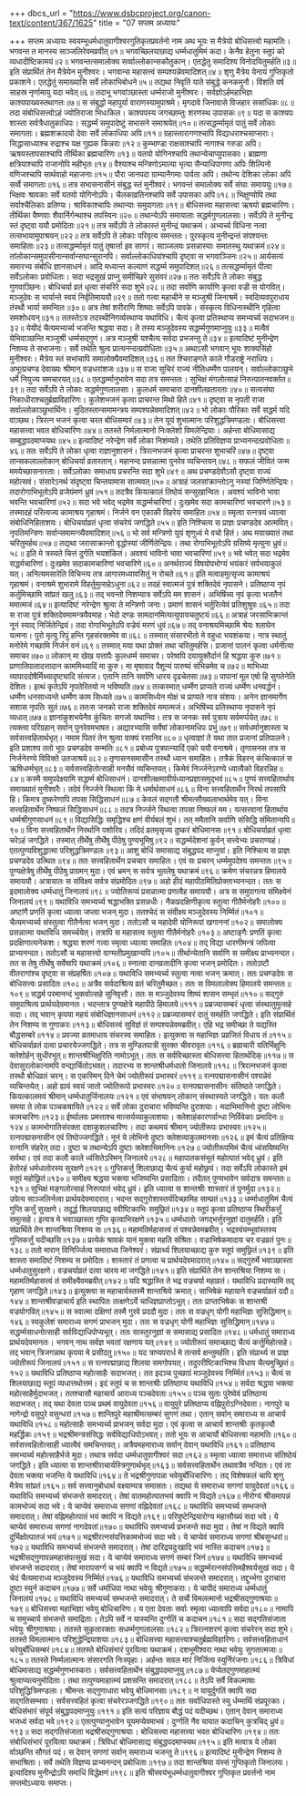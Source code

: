 +++
dbcs_url = "https://www.dsbcproject.org/canon-text/content/367/1625"
title = "07 सप्तम अध्यायः"

+++
सप्तम अध्यायः
स्वयम्भूधर्मधातुवागीश्वरगुतिकृतप्रवर्तनो नाम
अथ भूयः स मैत्रेयो बोधिसत्त्वो महामतिः।
भगवन्त त मानस्य साञ्जलिरेवमव्रवीत्॥१॥
भगवच्छिलयाछाद्य धर्म्मधातुमिमं कदा।
केनैव हेतुना स्तूपं को व्यधादीष्टिकामयं॥२॥
भगवन्तत्समालोक्य सर्व्वाल्लोकान्सकौतुकान्।
एतद्धेतु समादिश्य विनोदयितुमर्हति॥३॥
इति संप्रार्थितं तेन मैत्रेयेन मुनीश्वरः।
भगवान्स महासत्त्वं सम्पश्यन्नेवमादिशत्॥४॥
शृणु मैत्रेय येनायं गुप्तिकृतो प्रकाशने।
एतद्धेतुं समाख्यासि सर्वे लोकाभिबोधने॥५॥
तद्यथा निवृतिं याते संबुद्धे कनकमुनौ।
विंशति वर्ष साहस्र नृर्णामायु यदा भवेत्॥६॥
तदाभू भगवांञ्छास्ता धर्म्मराजो मुनीश्वरः।
सर्वज्ञोऽर्हमहाभिज्ञः काश्यपाख्यस्तथागतः॥७॥
स संबुद्धो महापुर्या वाराणस्यामुपाश्रमे।
मृगदावे जिनावासे विजहार ससांधिकः॥८॥
तदा संबोधिसत्त्वोऽहं ज्योतिराजा भिधःकिल।
काश्यपस्य जगच्छाम्तुः शरणस्थ उपासकः॥९॥
यदा स काश्यपः शास्ता सर्वत्रैधातुकाधिपः।
सद्धर्म्मं समुपादेष्टुं सभासने समाश्रयेत्॥१०॥
तत्सद्धर्म्मामृतं पातुं सर्वे लोकाः समागताः।
ब्रह्मशक्रादयो देवाः सर्वे लोकाधिपा अपि॥११॥
ग्रहास्तारागणश्चापि विद्याधराश्चसाप्सराः।
सिद्धासाध्याश्च रुद्राश्च यक्ष गुह्यक किन्नराः॥१२॥
कुम्भाण्डा राक्षसाश्चापि नागाश्च गरुडा अपि।
ऋषयस्तापसाश्चापि तीर्थिका ब्रह्मचारिणः॥१३॥
यतयो योगिनश्चापि तथान्येचाप्युपासकाः।
ब्राह्मणा क्षत्रियाश्चापि राजानोपि महीभृतः॥१४॥
वैश्याश्च मन्त्रिणोऽमात्या भृत्या सैन्याधिपागणा अपिः
शिल्पिनो वणिजश्चापि सार्थवाहो महाजनाः॥१५॥
पौरा जानपदा ग्राम्यानैगमाः पार्वता अपि।
तथोन्य देशिका लोका अपि सर्व्वे समागताः॥१६॥
तत्र सभासनासीनं संबुद्ध स्तं मुनीश्वरं।
भगवन्तं समालोक्य सर्वे संघाः समाययुः॥१७॥
भिक्षवः श्रावकाः सर्वे यतयो योगिनोऽपिः।
चैलकाव्रतिनश्चापि सर्वे उपासका अपि॥१८॥
भिक्षुण्योपि तथा सर्वाश्चैलिकाः व्रतिण्यः।
श्राविकाश्चापिः तथान्याः समुपागताः॥१९॥
बोधिसत्त्वा महासत्त्वा ऋषयो ब्रह्मचारिणः।
तीर्थिका वैष्णवाः शैवार्निर्गन्थाश्च तपस्विनः॥२०॥
तथान्येऽपि समायाताः सद्धर्मगुणलालसाः।
सर्वेऽपि ते मुनीन्द्र स्तं दृष्ट्वा ययौ प्रमोदिताः॥२१॥
तत्र सर्वेऽपि ते लोकास्तं मुनीन्द्रं यथाक्रमं।
अभ्यर्च्य विधिना नत्वा तत्सभायामुपाश्रयन्॥२२॥
तत्र सर्वेऽपि ते लोकाः परिवृत्य समन्ततः।
पुरस्कृत्य मुनीन्द्रन्तं संपश्यन्तः समाहिताः॥२३॥
तत्सद्धर्म्मामृतं पातुं तृषार्त्ता इव सागरं।
साञ्जलयः प्रसन्नास्याः समातस्थु यथाक्रमं॥२४॥
तांलोकान्समुपासीनान्सर्वान्सघान्सुरानपि।
सर्वाल्लोकाधिपांश्चापि दृष्ट्वा स भगवाञ्जिनः॥२५॥
आर्यसत्यं समारभ्य संबोधि ज्ञानसाधनं।
आदि मध्यान्त कल्याणं सद्धर्म्म समुपादिशत्॥२६॥
तत्सद्धर्म्मामृतं पीत्वा सर्वेऽलोकाः प्रवोधिताः।
सदा भद्रसुखं प्राप्नु समीच्छिरे सुसंवरं॥२७॥
ततः सर्वेऽपि ते लोकाः संबुद्ध गुणवाञ्छिनः।
बोधिचर्या व्रतं धृत्वा संचरिरे सदा शुभे॥२८॥
तदा सर्वाणि कार्याणि कृत्वा वज्री स योगवित्।
मञ्जुदेवः स भार्यान्ते स्वयं निर्वृतिमाययौ॥२९॥
ततो गत्वा महाचीने स मञ्जुश्री जिनाश्रमें।
स्वदिव्यवपुराधाय तंस्थौ भार्या समन्वितः॥३०॥
अत्र तेषां शरीराणि शिष्याः सर्वेऽपि पावके।
संस्कृत्य विधिनास्थीनि गृहित्वा समशोधयन्॥३१॥
ततस्तेऽत्र तदस्थीनिगर्व्यस्थाप्य यथाविधि।
चैत्यं कृत्वा प्रतिस्थाप्य समभ्यर्च्य सदाभजन॥३२॥
येयीदं चैत्यमभ्यर्च्य भजन्ति श्रद्धया सदा।
ते तस्य मञ्जुदेवस्य सद्धर्म्मगुणमाप्नुयुः॥३३॥
मत्वैवं येभिवाञ्छन्ति मञ्जुश्री धर्म्मसद्गुणं।
अत्र मञ्जुश्री यश्चैत्य सर्वदा प्रभजन्तु ते॥३४॥
इत्यादिष्टं मुनीन्द्रेण निशम्य ते सभाजनाः।
सर्वे तथेति श्रुत्व प्रात्यनन्दत्प्रवोधिताः॥३५॥
अथाऽसौ भगवान् भूयः शाक्यसिंहो मुनीश्वरः।
मैत्रेय स्तं सभांचापि समालोक्यैवमादिशत्॥३६॥
तत श्चिराङ्गते काले गौडराष्ट्रे नराधिपः।
अभूत्प्रचण्ड देवाख्यः श्रीमान् वज्रधरांशजः॥३७॥
स राजा सुचिरं राज्यं नीतिधर्म्मेण पालयन्।
सर्वाल्लोकाञ्छुभे धर्मे नियुज्य समचारयत्॥३८॥
एतद्धर्म्मानुभावेन सदा तत्र समन्ततः।
सुभिक्षं मंगलोत्साहं निरुत्पातनवर्क्तत॥३९॥
तदा सर्वेऽपि ते लोकाः सद्धर्मगुणलालसाः।
कुलधर्म समाचारा दानशीलव्रतारताः॥४०॥
सत्यसंघा निकाधीराश्चतुर्ब्रह्मविहारिणः।
कुलेशभजनं कृत्वा प्राचरन्त मिथो हिते॥४१॥
दृष्ट्वा स नृपती राजा सर्वाल्लोकाञ्छुभार्थिनः।
मुदितस्तान्समामन्त्रय सम्पश्यन्नेवमादिशत्॥४२॥
भो लोकाः पौरिकाः सर्वे सद्धर्म यदि वाञ्छथ।
त्रिरत्न भजनं कृत्वा चरत बोधिसम्वरं॥४३॥
तेन यूयं शुभात्मानः परिशुद्धत्रिमण्डलाः।
बोधिसत्त्वा महासत्त्वा भवत बोधिचारिणः॥४४॥
ततस्ते निर्मलात्मानो निःक्लेशो विमलेन्द्रियाः।
अर्हन्ता बोधिमासाद्य सम्बुद्धपदमाप्स्यथः॥४५॥
इत्यादिष्टं नरेन्द्रेण सर्वे लोका निशंम्यते।
तथेति प्रतिविज्ञप्य प्राभ्यनन्दत्प्रवोधिताः॥४६॥
ततः सर्वेऽपि ते लोका धृत्वा राज्ञानुशासनं।
त्रिरत्नभजनं कृत्वा प्राचरन्त शुभाचरिं॥४७॥
दृष्ट्वा तान्सकलाल्लोकान् बोधिचर्या व्रतारतान्।
महानन्द प्रसन्नात्मा पुनरेव व्यचिन्तयन्॥४८॥
सफलं जीवितं जन्म ममयेच्छासनारताः।
सर्वेऽलोकाः समाधाय प्रचरन्ति सदा शुभे॥४९॥
अथ प्रचण्डदेवौऽसौ दृष्ट्वा राज्यं महोत्सवं।
संसारेऽनर्थ संदृष्ट्वा चिन्तयामास सात्मवत्॥५०॥
अत्राहं जलसांक्रान्तोऽनु नस्यां जिर्ण्णितेन्द्रियः।
तदारोगाभिभूतोऽपि व्रजेयंमणं ध्रुवं॥५१॥
तदत्रैव कियत्कालं तिष्ठेयं सन्सुखान्वितः।
अवश्यं भाविनो भावा भवन्ति भवचारिणां॥५२॥
सदा भवे भवेद् भद्रमेव सद्धर्म्मचारिणां।
दुःखमेव सदा कामचारिणां भवचारणे॥५३॥
तस्मादहं परित्यज्य कामाश्रय गृहाश्रमं।
निर्जने वन एकाकी विहरेयं समाहितः॥५४॥
स्मृत्वा रत्नत्रयं ध्यात्वा संबोधिनिहिताशयः।
बोधिचर्याव्रतं धृत्वा संचरेयं जगद्धिते॥५५॥
इति निश्चित्य स प्राज्ञः प्रचण्डदेव आत्मवित्।
नृपतिमन्त्रिणः सर्वान्समामन्त्र्यैवमादिशत्॥५६॥
भो सर्व मन्त्रिणो यूयं शृणुध्वं मे वचो हितं।
अथ मयाख्यातं तथा चरितुमर्हथ॥५७॥
तद्यथा जरासाक्रान्तो वृद्धोस्यां जीर्णितेन्द्रियः।
तथा रोगाभिभूतोऽपि ग्रसिष्ये मृत्युना ध्रुवं॥५८॥
इति मे त्रस्यते चित्तं दुर्गति भयशंकितं।
अवश्यं भाविनो भावा भवचारिणां॥५९॥
भवे भवेत् सदा भद्रमेव सद्धर्मचारिणां।
दुःखमेव सदाकामचारिणां भवचारिणे॥६०॥
अनर्थराज्यं विषयोपभोग्यं भयंकरं सर्पभयाकुलं यत्।
अनित्यमसारेति विचिन्त्य तत्र आगारमध्यावसितुं न रोचते॥६१॥
इति मत्वाहमुत्सृज्य कामाश्रयं गृहाश्रमं।
वनाश्रमे शुभारामे विहर्तुमुत्सहेऽधुना॥६२॥
तदहं स्वात्मजं पुत्रं शक्तिदेवं नृपासने।
प्रतिष्ठाप्य नृपं कर्तुमिच्छामि सांप्रतं खलु॥६३॥
तद् भवन्तो निशम्यात्र सर्वेऽपि मम शासनं।
अभिषिंच्य नृपं कृत्वा भजतैनं ममात्मजं॥६४॥
इत्यादिष्टं नरेन्द्रेण श्रुत्वा ते मन्त्रिणो जनाः।
प्रमाणं शासनं भर्तुरित्येवं प्रतिशुश्रुवः॥६५॥
तदा स राजा पुत्रं शक्तिदेवमामन्त्रयैवमाह।
भेदो दण्डः सामदानमित्यत्युपायचतुष्टयं॥६६॥
अत्राहं जरसाभिक्रान्तं नूनं स्याद् निर्जितेन्द्रियं।
तदा रोगाभिभूतेऽपि वज्रेयं मरणं धुवं॥६७॥
तद् वनाश्रयमिच्छामि श्रेयः श्लाघेन यत्मना।
पुरो मृत्यु रिपुं हन्ति गृहसंरक्तमेव वा॥६८॥
तस्मात् संसारभीतो मे वहुधा भयशंकया।
नात्र स्थातुं मनोरेमे गच्छामि निर्जनं वनं॥६९॥
तस्मात् मया यथा प्रोक्तं तथा चरितुमर्हसि।
प्रजानां पालनं कृत्वा धर्मनीत्या समाचर॥७०॥
लोकान् मा खेख यत्तापैः कुलधर्म्म समाचर।
परेष्वपि दयायुक्तैर्दानं हि श्रद्धया कुरु॥७१॥
प्राणातिपातादत्तादान काममिथ्यादिं मा कुरु।
मा मृषावाद पैशून्यं पारुष्यं संभिन्नमेव च॥७२॥
माभिध्या व्यापाददोषैर्मिथ्यादृष्ट्यादि संत्यज।
एतानि तानि सर्वाणि धारय दृढचेतसा॥७३॥
पापानां मूल एषो हि सुगतेनेति देशितः।
इत्थं कृतेऽपि नृपतेरितयो न भविष्यति॥७४॥
तत्कस्मात् धर्म्मेण प्राप्यते राज्यं धर्म्मेण धनवर्द्धनं।
धर्म्मेण धनसाध्यन्ते धर्म्मेण काम सिध्यते॥७५॥
कामसिध्येन मोक्षं च प्राप्यते नात्र संशयः।
अनेन ज्ञानमार्गेण सशास नृपतिः सुतं॥७६॥
ततःस जनको राजा शक्तिदेवं ममात्मजं।
अभिषिंच्य प्रतिस्थाप्य नृपासने नृपं व्यधात्॥७७॥
ज्ञानांकुशभयेनैव कुंचितः सगजो यथानिव।
तत्र स जनकः सर्व पुत्राय सर्वमर्प्पयेत्॥७८॥
त्यक्त्वा परिग्रहान् सर्वान् पुनरेवमभाषत।
अद्यारभ्यासि सर्वेषां लोकानामधिपः प्रभुं॥७९॥
सर्वधर्मानुशास्ता च सर्वसत्त्वहितार्थभृत्।
नमाम पितरं तेन श्रुत्वा वाक्यं रसानिव॥८०॥
धृत्वाज्ञां ते यथा तात प्रजानां प्रतिपालने।
इति प्रशाश्य ततो भूपः प्रचण्डदेव सन्मतिः॥८१॥
प्रबोध्य पुत्रपत्न्यादिं एको ययौ वनाश्रमे।
तृणासनस तत्र स निर्जनेरण्ये विविक्ते उतजाश्रये॥८२॥
तृणासनसमासीन तस्थौ ध्यान समाहितः।
तत्रैकं विहरन् कंचित्कालं स ऋषिधर्म्मभृत्॥८३॥
सर्वसत्त्वहितोत्साही मनसैवं व्यचिन्तयत्।
किमेवं निर्ज्जनेऽरण्ये ध्यात्वैको विहरन्निह॥८४॥
कस्मै समुपदेक्ष्यामि सद्धर्म्म बोधिसाधनं।
दानशीलक्षमावीर्यध्यानप्रज्ञासमुद्भवं॥८५॥
पुण्यं सत्त्वहितार्थाय समाख्यातं मुनीश्वरैः।
तदेवं निर्ज्जने स्थित्वा किं मे धर्मार्थसाधनं॥८६॥
विना सत्त्वहितार्थेन निरर्थ तपसापि हि।
किमत्र दुष्करेणापि तपसा सिद्धिसाधनं॥८७॥
केवलं सद्गतौ श्रीमत्सौख्यलाभार्थमेव यत्।
विना सत्त्वहितार्थेन निष्फलं सिद्धिसाधनं॥८८॥
तदत्र निर्ज्जने स्थित्वा तपसा निष्फलं मम।
यत्सत्त्वानां हितार्थाय धर्म्मश्रीगुणसाधनं॥८९॥
विद्यासिद्धिः समृद्धिश्च क्षणं वीर्यबलं शुभं।
तत् ममैतानि सर्वाणि संसिद्धि संमितान्यपि॥९०॥
विना सत्त्वहितार्थेन निरर्थानि पशोरिव।
तदिदं व्रतमृसृज्य दुष्करं बोधिमानसः॥९१॥
बोधिचर्याव्रतं धृत्वा चरेऽहं जगद्धिते।
तस्मात् तीर्थेषु तीर्थेषु पीठेषु पुण्यभूमिषु॥९२॥
सद्धर्म्मदेशनां कुर्वन् सत्त्वेभ्यः प्रचराण्यहं।
एतत्पुण्यविशुद्धात्मा परिशुद्धत्रिमण्डलः॥९३॥
आशु बोधिं समासाद्य संबुद्धपद माप्नुयां।
इति निश्चित्य स प्राज्ञः प्रचण्डदेव उत्थितः॥९४॥
ततः सत्त्वहितार्थेन प्रचचार समाहितः।
एवं सः प्रचरन् धर्म्ममुपदेश्य समन्ततः॥९५॥
पुण्यक्षेत्रेषु तीर्थेषु पीठेषु प्राग्रमन् मुदा।
एवं भ्रमन् स सर्वत्र भूतलेषु यथाक्रमं॥९६॥
क्रमेण संचरन्नत्र हिमालये समाययौ।
अत्रायातः स संविक्ष्य सर्वत्र संप्रमोदितः॥९७॥
अहो हीदं महापीठमितिप्रोक्ताभ्यनन्दत।
ततः स इदमालोक्य धर्म्मधातुं जिनालयं॥९८॥
ज्योतिरूप्यं प्रसन्नात्मा प्रणत्वैह समाययौ।
अत्र स समुपागत्य संमिक्ष्येनं जिनालयं॥९९॥
यथाविधि समभ्यर्च्य श्रद्धाभक्ति प्रसन्नधीः।
नैकप्रदक्षिणीकृत्य स्तुत्वा गीतैर्मनोहरैः॥१००॥
अष्टांगै प्रणतिं कृत्वा ध्यात्वा जप्त्वा भजन् मुदा।
ततश्चेदं स संवीक्ष्य मञ्जुदेवस्य निर्म्मितं॥१०१॥
चैत्यमभ्यर्च्य संस्तुत्वा गीतैर्नत्वा भजन् मुदा।
ततोऽसौ च महादेवी योनिरूपां खगाननां॥१०२॥
समालोक्य प्रसन्नात्मा यथाविधि समर्च्चयेत्।
तत्रापि स महासत्त्व स्तुत्वा गीतैर्मनोहरैः॥१०३॥
अष्टाङ्गैः प्रणतिं कृत्वा प्रदक्षिणात्यनेकशः।
श्रद्धया शरणं गत्वा स्मृत्वा ध्यात्वा समाहितः॥१०४॥
तद् विद्या धारणीमन्त्रं जपित्वा प्राभ्यनन्दत।
ततोऽसौ च महासत्त्वो वाग्मतीप्रमुखान्यपि॥१०५॥
तीर्थान्येतानि सर्वाणि स समीक्ष्य प्राभ्यनन्दत।
तत स तेषु तीर्थेषु सर्वेष्वपि यथाक्रमं॥१०६॥
स्नात्वा दानव्रतादीनि कृत्वा भजन् प्रमोदितः।
ततोऽष्टौ वीतरागांश्च दृष्ट्वा स संप्रहर्षितः॥१०७॥
यथाविधि समभ्यर्च्य स्तुत्वा नत्वा भजन् क्रमात्।
ततः प्रचण्डदेवः स बोधिसत्त्वः प्रसादितः॥१०८॥
अत्रैव सर्वदाश्रित्य व्रतं चरितुमैच्छत।
ततः स विमलालोक्य हिमालये समन्ततः॥१०९॥
सद्धर्म परमानन्दं भुक्त्वोत्सहे सुनिवृत्तौ।
ततः स मञ्जुदेवस्य शिष्यं शासन सम्भृतं॥११०॥
सद्गुरुं समुपाश्रित्य प्रार्थयदेवमानतः।
भदन्तात्र पुण्यक्षेत्रे महापीठे हिमालये॥१११॥
प्रब्रज्यासम्बरं धृत्वा संस्थातुमुत्सहे सदाः।
तद् भवान् कृपया महयं संबोधिज्ञानसाधनं॥११२॥
प्रब्रज्यासम्वरं दातुं समर्हति जगद्धिते।
इति संप्रार्थितं तेन निशम्य स गुणाकरः॥११३॥
बोधिसत्त्वं सुविज्ञं तं सम्पश्यन्नेवमब्रवीत्।
एहि भद्र समीच्छा ते यद्यस्ति बौद्धसम्बरे॥११४॥
प्रवज्या व्रतमाधाय संचरस्व समाहितः।
इत्युक्त्वा स महाभिज्ञः प्रव्रजितं विधाय तं॥११५॥
बोधिचर्याव्रतं दत्वा प्रचारयेज्जगद्धिते।
तत्र स मुण्डितपात्री सुरक्त चीवरावृतः॥११६॥
ब्रह्मचारी यतिर्भिक्षुनिः क्लेशोर्हन् सुधीरभूत्॥
शान्तश्रीभिक्षुरिति नामोऽभूत्।
ततः स सर्वविच्छास्ता बोधिसत्त्वा हितार्थदिक्॥११७॥
स देवासुरलोकानामपि वन्द्यार्चितोऽभवत्।
तदारभ्य स शान्तश्रीधर्मधातो जिनालये॥११८॥
त्रिरत्नभजनं कृत्वा तस्थौ बोधिव्रतं चरन्।
स एकस्मिन् दिने चेमं ज्योतीरूपं प्रभास्वरं॥११९॥
रत्नपद्मासनासीनं पश्यन्नेवं व्यचिन्तयेत्।
अहो ह्ययं स्वयं जातो ज्योतिरूपो प्रभास्वरः॥१२०॥
रत्नपद्मासनासीनः संतिष्ठते जगद्धिते।
कियत्कालमयं श्रीमान् धर्म्मधातुर्जिनालयः॥१२१॥
एवं संभाषयन् लोकान् संस्थास्यते जगद्धिते।
यतः कलौ समया ते लोक पञ्चकषायिते॥१२२॥
सर्वे लोका दुराचारा भविष्यन्ति दुराशयाः।
मदाभिमानिनो दुष्टा लोभिनः कामचारिणः॥१२३॥
ईर्ष्यालवः प्रमत्ताश्च मात्सर्यव्याकुलाशयाः।
क्लेशाहंकारगर्वान्धा निर्विवेकाः प्रमादिनः॥१२४॥
कामभोगातिसंरक्ता दशाकुशलचारिणः।
तदा कथमयं श्रीमान् ज्योतीरूपः प्रभास्वरः॥१२५॥
रत्नपद्मासनासीन एवं तिष्ठेज्जगद्धिते।
नूनं ये लोभिनो दुष्टाः क्लेशव्याकुलमानसाः॥१२६॥
इमं चैत्यं प्रतिक्षिप्य रत्नानि संहरेत् तदा।
दुष्टा च तथान्येऽपि दुष्टाः क्लेशाभिमानिनः॥१२७॥
ज्योतीरूपमिमं चैत्यं ध्वंसयिष्यन्ति सर्वथा।
एवं तदा कलौ काले ध्वंसितेऽस्मिन् जिनालये॥१२८॥
महापातकसंभूतं महोत्पातं भवेद् ध्रुवं।
इति हेतोरहं धर्मधातोरस्य सुरक्षणे॥१२९॥
गुप्तिकर्त्तु शिलाछाद्य चैत्यं कुर्या महोछ्रयं।
तदा सर्वेऽपि लोकास्ते इमं स्तूपं महोछ्रितं॥१३०॥
समीक्ष्य श्रद्धया भक्त्या भजिष्यन्ति प्रसादिताः।
तदैतत् पुण्यभावेन सर्वदात्र समन्ततः॥१३१॥
सुभिक्षं मङ्गलोत्साहं निरुत्पातं भवेद् ध्रुवं।
इति ध्यात्वा स शान्तश्रीः शास्तारं तं पुनर्मुदा॥१३२॥
उपेत्य साञ्जलिर्नत्वा प्रार्थयदेवमादरात्।
भदन्त सद्गुरोशास्तर्यदिच्छामिह साम्प्रतं॥१३३॥
धर्म्माधातुमिमं चैत्यं गुप्ति कर्त्तुं सुरक्षणे।
तदूर्द्ध शिलयाछाद्य स्वीष्टिकाभिः समुछ्रितं॥१३४॥
स्तूपं कृत्वा प्रतिष्ठाप्य स्थिरीकर्त्तुं समुत्सहे।
इत्यत्र मे भवाञ्छास्ता गुप्ति कृत्वाभिरक्षणे॥१३५॥
धर्म्मधातोः जगद्भर्त्तुरनुज्ञां दातुमर्हति।
इति संप्रार्थिते तेन शान्तश्रिया निशम्य सः॥१३६॥
महामतिर्महासत्त्वं तं पश्यन्नेवमब्रवीत्।
भद्रस्वंयम्भूवांस्तस्य गुप्तिकर्त्तुं यदीच्छसि॥१३७॥
प्रत्येकं श्रावकं यानं मुक्त्वा महति संश्रितः।
वज्राभिषेकमादाय चर वज्रव्रतं पुनः॥१३८॥
ततो मारान् विनिर्ज्जित्य समाराध्य जिनेश्वरं।
संप्रार्थ्य शिलयाच्छाद्य कुरु स्तूपं समुछ्रितं॥१३९॥
इति शास्ता समादिष्टं निशम्य स प्रमोदितः।
शास्तारं तं प्रणत्वा च प्रार्थयदेवमादरात्॥१४०॥
सद्गुरुर्मे भवाञ्छास्ता धर्म्मधातुसुरक्षणे।
वज्रचर्याव्रतं दत्वा चारय मां जगद्धिते॥१४१॥
इति संप्रार्थिते तेन शान्तश्रिया निशम्य सः।
महामतिर्महासत्त्वं तं समीक्ष्यैवमब्रवीत्॥१४२॥
यदि श्रद्धास्ति ते भद्र वज्रचर्या महाव्रतं।
यथाविधि प्रदास्यामि तद् गृहाण जगद्धिते॥१४३॥
इत्युक्त्वा स महाचार्यस्तस्मै शान्तश्रिये क्रमात्।
साभिषेकं महायाने वज्रचर्याव्रतं ददौ॥१४४॥
शान्तश्रीवज्राचार्य इति स्थापितः तत्क्षणेऽर्ये चाधिज्ञप्राप्तोऽभूत्।
ततः प्राप्ताभिषेकः स शान्तश्री वज्रयोगवित्॥१४५॥
स स्वात्मा दक्षिणां तस्मै गुरवे प्रददौ मुदा।
ततः स वज्रधृग् योगी महाभिज्ञः सुसिद्धिमान्॥१४६॥
स्वकुलेशं समाराध्य सगणं प्राभजन् मुदा।
ततः स वज्रधृग् योगी महाभिज्ञः सुसिद्धिमान्॥१४७॥
सद्धर्म्मसाधनोत्साही सर्वविद्याधिपोप्यभूत्।
ततः सास्तुरनुज्ञां स समासाद्य प्रसादितः॥१४८॥
धर्मधातुं समाराध्य प्रार्थयदेवमानतः।
भगवन् नाथ सर्वज्ञ भवतां रक्षणाय यत्॥१४९॥
ज्योतीरूपं समाच्छाद्य चैत्यं कर्त्तुमिहोत्सहे।
तद् भवान् त्रिजगन्नाथ कृपया मे प्रसीदतु॥१५०॥
यद त्राप्यपरार्ध मे तत्सर्व क्षन्तुमर्हति।
इति संप्रार्थ्य स प्राज्ञ ज्योतीरूपं जिनालयं॥१५१॥
स रत्नपद्माछाद्य शिलया समगोपयत्।
तदुपरीष्टिकाभिश्च विधाय चैत्यमुच्छ्रितं॥१५२॥
यथाविधि प्रतिष्ठाप्य महोत्साहैः सदाभजत्।
तत इदञ्च पुच्छाग्रं मञ्जुदेवस्य निर्म्मितं॥१५३॥
चैत्यं स शिलयाछाद्य स्तूपं व्यधात्तथोत्तमं।
इदं स्तूपं च स शान्तश्रीः प्रतिष्ठाप्य यथाविधि॥१५४॥
सर्वदा श्रद्धया भक्त्या महोत्साहैर्मुदाभजत्।
ततश्चासौ महाचार्यं आराध्य पञ्चदेवताः॥१५५॥
पञ्च सुताः पुरेष्वेवं प्रतिष्ठाप्य सदाभजत्।
तद् यथा देवता पञ्च प्रथमं वायुदेवता॥१५६॥
वायुपुरे प्रतिष्ठाप्य वह्निपुरोऽग्निदेवता।
नागपुरे च नागेन्द्रो वसुपुरे वसुन्धरां॥१५७॥
शान्तिपुरे महाश्रीमत्सम्बरं सुगणं तथा।
एतान् सर्वान् समाराध्य स आचार्य यथाविधि॥१५८॥
महोत्साहैः समभ्यर्च्य प्राभजन् सर्वदा मुदा।
एवं कृत्वा स आचार्य शान्तश्रीः कृतकृत्यौ महर्द्धिकः॥१५९॥
भद्रश्रीमन्त्रसंसिद्धः सर्वविद्याधिपोऽभवत्।
ततो भूयः स आचार्यो बोधिसत्त्वा महामतिः॥१६०॥
सर्वसत्त्वहितोत्साही ध्यात्वैवं समचिन्तयत्।
अत्रैवमहमाराध्य सर्वान् देवान् यथाविधि॥१६१॥
प्रतिष्ठाप्य समभ्यर्च्य महोत्साहैर्भजे मुदा।
तथात्र सर्वदा धर्म्मधातुवागीश्वरं सदा॥१६२॥
स्मृत्वा ध्यात्वा समाराध्य संतिष्ठेयं जगद्धिते।
इति ध्यात्वा स शान्तश्रीराचार्यस्त्रिगुणार्थभृत्॥१६३॥
सर्वसत्त्वहितार्थेन तथावत्रैव नन्दितः।
एवं ता देवता भक्त्या भजन्ति ये यथाविधि॥१६४॥
ते भद्रश्रीगुणापन्ना भवेयुर्बोधिचारिणः।
तद् विशेषफलं चापि शृणु मैत्रेय सांप्रतं॥१६५॥
सर्व सत्त्वानुबोधार्थ वक्ष्याम्यत्र समासतः।
तद्यथा ये समाराध्य सगणां वायुदेवतां॥१६६॥
यथाविधि समभ्यर्च्य संभजन्ते समादरात्।
तेषां वातमहोत्पातभयं क्वापि न विद्यते॥१६७॥
नीरोग्यं श्रीसमापन्नं कामभोज्यं सदा भवे।
ये चाप्येवं समाराध्य सगणां वह्निदेवतां॥१६८॥
यथाविधि समभ्यर्च्य सम्भजन्ते समादरात्।
तेषां वह्निमहोत्पातं भयं क्वापि न विद्यते॥१६९॥
परिपुष्टेन्द्रियारोग्य महासौख्यं सदा भवे।
ये चाप्येवं समाराध्य सगणां नागदेवतां॥१७०॥
यथाविधि समभ्यर्च्य प्रभजन्ते सदा मुदा।
तेषां न विद्यते क्वापि दुर्भिक्षोत्पातजं भयं॥१७१॥
भद्रश्रीरत्नसंपत्तिकामभोज्यं सदा भवे।
ये चाप्येवं समाराध्य सगणां श्रीबसुन्धरां॥१७२॥
यथाविधि समभ्यर्च्य संभजन्ते समादरात्।
तेषां दारिद्रयदुःखादि भयं नास्ति कदाचन॥१७३॥
भद्रश्रीसद्गुणापन्नमहासंपत्सुखं सदा।
ये चाप्येवं समाराध्य सगणं सम्बरं जिनं॥१७४॥
यथाविधि समभ्यर्च्य संभजन्ते सदादरात्।
तेषां मारापसर्ग्ग च भयं क्वापि न विद्यते॥१७५॥
सद्धर्म्मरत्नसंपत्तिमहैश्वर्यसुखं सदा।
ये चेदं चैत्यमाराध्य मञ्जुदेवस्य निर्म्मितं॥१७६॥
यथाविधि समभ्यर्च्य संभजन्ते समादरात्।
तद्दुर्भ्भगा दुराचारा दुष्टा स्युर्न कदाचन॥१७७॥
सर्वे धर्माधिपा नाथा भवेयुः श्रीगुणाकराः।
ये चापीदं समाराध्य धर्म्मधातुं जिनालयं॥१७८॥
यथाविधि समभ्यर्च्य सम्भजन्ते समादरात्।
ते सर्व्वे विमलत्मानो भद्रश्रीसद्गुणाश्रयाः॥१७९॥
बोधिसत्त्वा महाभिज्ञा भवेयु बोधिचारिणः।
य एता देवताः सर्वाः स्मृत्वा ध्यात्वापि सर्वदा॥१८०॥
नामापि च समुच्चार्य संभजन्ते समाद्रिताः।
तेऽपि सर्वे न यास्यन्ति दुर्ग्गतिं च कदाचन॥१८१॥
सदा सद्गतिसंजाता भवेयुः श्रीगुणाश्रयाः।
ततस्ते सुकृतारक्ताः सधर्म्मगुणलालसाः॥१८२॥
त्रिरत्नशरणं कृत्वा संचरेरन् सदा शुभे।
ततस्ते विमलात्मानः परिशुद्धेन्द्रियाशयाः॥१८३॥
बोधिसत्त्वा महासत्त्वाश्चतुर्ब्रह्मविहारिणः।
सर्वसत्त्वहिताधानं चरेयुर्बोधिसम्बरं॥१८४॥
ततस्ते बोधिसंभारं पुरयित्वा यथाक्रमं।
दशभूमीश्वरा नाथा भवेयुः सुगतात्मजाः॥१८५॥
ततस्ते निर्म्मलात्मानः संसारगति निःस्पृहाः।
अर्हन्तः सवल मारं निर्जित्य स्युर्निरंजनाः॥१८६॥
त्रिविधां बोधिमासाद्य सद्धर्म्मगुणभास्कराः।
सर्वसत्त्वहितार्थेन संबुद्धपदमाप्नुयु॥१८७॥
येप्येतद्गुणमाहात्म्यं श्रुत्वाप्यत्यनुमोदिताः।
तथा तत्पुण्यमाहात्म्यं प्रशसन्ति समादरात्॥१८८॥
तेऽपि सर्वे विकल्माषाः परिशुद्धित्रिमण्डलाः।
श्रीमन्तः सद्गुणाधारा भवेयु बोधिमानसाः॥१८९॥
न यायुर्दुगतिं क्वापि सदा सद्गतिसम्भवाः।
सर्वसत्त्वहितं कृत्वा संचरेरञ्जगद्धिते॥१९०॥
ततः सर्वाधिपास्ते स्यु र्धम्मार्थि संप्रपूरकाः।
बोधिसंभारं संपूर्य संबुद्धपदमाप्नुयुः॥१९१॥
इति सत्यं परिज्ञाय बौद्धं पदं यदीच्छथ।
एतान् देवान् समाराध्य भजध्वं सर्वदा भवे॥१९२॥
एतत्पुण्यानुभावेन यूयमप्येवमाभवं।
दुर्ग्गतिं नैव यायात कदाचिन् कुत्रचिद् ध्रुवं॥१९३॥
सदा सद्गतिसंजाता भद्रश्रीसद्गुणाश्रयाः।
बोधिसत्त्वा महासत्त्वा भवत बोधिचारिणः॥१९४॥
ततः संबोधिसंभारं पूरयित्वा यथाक्रमं।
त्रिविधां बोधिमासाद्य संबुद्धपदमाप्स्यथ॥१९५॥
इति मत्वात्र ये लोका र्वाञ्छन्ति सौगतं पदं।
स देवान् सगणां सर्वान् समाराध्य भजन्तु ते॥१९६॥
इत्यादिष्टं मुनीन्द्रेण निशम्य ते सभाश्रिताः।
सर्वे तथेति विज्ञप्य प्राभ्यनन्दन् प्रबोधिताः॥१९७॥
तदा शान्तश्रिया यंस्सं गुप्तिकृतो जिनालयः।
इत्यादिश्य मुनीन्द्रोऽपि समाधिं विद्धेक्षणं॥१९८॥
इति श्रीस्वयंभूधर्म्मधातुवागीश्वर गुप्तिकृत प्रवर्त्तनो नाम सप्तमोऽध्यायः समाप्तः।
